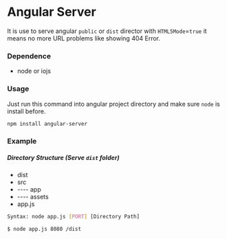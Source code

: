 # Angular Server

It is use to serve angular `public` or `dist` director with `HTML5Mode`=`true` it means no more URL problems like showing 404 Error.

### Dependence 
  - node or iojs

### Usage 
Just run this command into angular project directory and make sure `node` is install before.
 ```sh
 npm install angular-server
 ```
 
 ### Example 
 #####  Directory Structure (Serve `dist` folder)
  - dist
  - src
  - ---- app
  - ---- assets
  - app.js
  
```sh
Syntax: node app.js [PORT] [Directory Path]
```

```sh
$ node app.js 8080 /dist
```